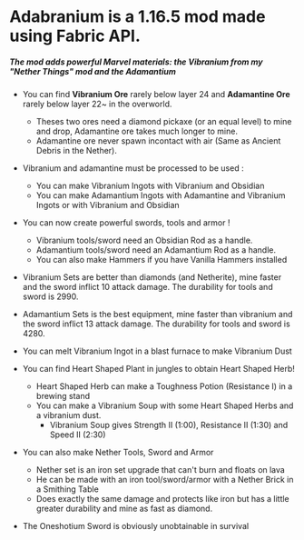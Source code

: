 
# Adabranium is a 1.16.5 mod made using Fabric API.

##### The mod adds powerful Marvel materials: the Vibranium from my "Nether Things" mod and the Adamantium

- You can find **Vibranium Ore** rarely below layer 24 and **Adamantine Ore** rarely below layer 22~ in the overworld.

  - Theses two ores need a diamond pickaxe (or an equal level) to mine and drop, Adamantine ore takes much longer to
    mine.
  - Adamantine ore never spawn incontact with air (Same as Ancient Debris in the Nether).
  
  

- Vibranium and adamantine must be processed to be used :
  - You can make Vibranium Ingots with Vibranium and Obsidian
  - You can make Adamantium Ingots with Adamantine and Vibranium Ingots or with Vibranium and Obsidian

- You can now create powerful swords, tools and armor !
  - Vibranium tools/sword need an Obsidian Rod as a handle.
  - Adamantium tools/sword need an Adamantium Rod as a handle.
  - You can also make Hammers if you have Vanilla Hammers installed
  
- Vibranium Sets are better than diamonds (and Netherite), mine faster and the sword inflict 10 attack damage. The
  durability for tools and sword is 2990.
- Adamantium Sets is the best equipment, mine faster than vibranium and the sword inflict 13 attack damage. The
  durability for tools and sword is 4280.
  

- You can melt Vibranium Ingot in a blast furnace to make Vibranium Dust
- You can find Heart Shaped Plant in jungles to obtain Heart Shaped Herb!
  - Heart Shaped Herb can make a Toughness Potion (Resistance I) in a brewing stand
  - You can make a Vibranium Soup with some Heart Shaped Herbs and a vibranium dust.
    - Vibranium Soup gives Strength II (1:00), Resistance II (1:30) and Speed II (2:30)
  

- You can also make Nether Tools, Sword and Armor
  - Nether set is an iron set upgrade that can't burn and floats on lava
  - He can be made with an iron tool/sword/armor with a Nether Brick in a Smithing Table
  - Does exactly the same damage and protects like iron but has a little greater durability and mine as fast as diamond.
  

- The Oneshotium Sword is obviously unobtainable in survival
